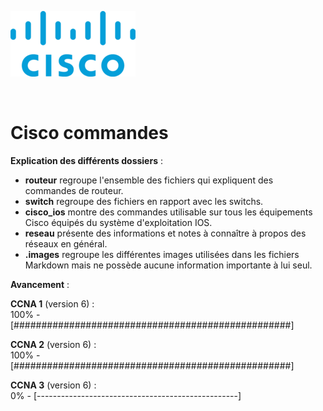![Cisco logo](.images/cisco_logo.png "Cisco logo")  

<br>

# Cisco commandes

**Explication des différents dossiers** :

* **routeur** regroupe l'ensemble des fichiers qui expliquent des commandes de routeur.  
* **switch** regroupe des fichiers en rapport avec les switchs.  
* **cisco_ios** montre des commandes utilisable sur tous les équipements Cisco équipés du système d'exploitation IOS.  
* **reseau** présente des informations et notes à connaître à propos des réseaux en général.  
* **.images** regroupe les différentes images utilisées dans les fichiers Markdown mais ne possède aucune information importante à lui seul.

**Avancement** :  

**CCNA 1** (version 6) :  
100% - [##################################################]

**CCNA 2** (version 6) :  
100% - [##################################################]

**CCNA 3** (version 6) :  
0% - [--------------------------------------------------]

<!--50 caractères soit 1 '#' = 2% -->